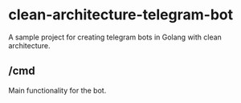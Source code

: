 # clean-architecture-telegram-bot

A sample project for creating telegram bots in Golang with clean architecture.

## /cmd

Main functionality for the bot.